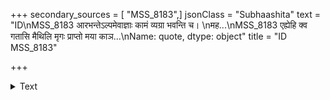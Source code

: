 +++
secondary_sources = [ "MSS_8183",]
jsonClass = "Subhaashita"
text = "ID\nMSS_8183    आरभन्तेऽल्पमेवाज्ञाः कामं व्यग्रा भवन्ति च।  \nमह...\nMSS_8183    एह्येहि क्व गतासि मैथिलि मृगः प्राप्तो मया काञ...\nName: quote, dtype: object"
title = "ID MSS_8183"

+++

<details><summary>Text</summary>

ID
MSS_8183    आरभन्तेऽल्पमेवाज्ञाः कामं व्यग्रा भवन्ति च।  
मह...
MSS_8183    एह्येहि क्व गतासि मैथिलि मृगः प्राप्तो मया काञ...
Name: quote, dtype: object
</details>
